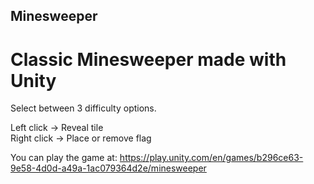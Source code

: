 ## Minesweeper

# Classic Minesweeper made with Unity

Select between 3 difficulty options.

Left click -> Reveal tile\
Right click -> Place or remove flag

You can play the game at: https://play.unity.com/en/games/b296ce63-9e58-4d0d-a49a-1ac079364d2e/minesweeper
